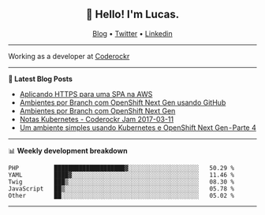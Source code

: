 <h2 align="center">👋 Hello! I'm Lucas.</h2>
<p align="center">
  <a href="https://www.lucassabreu.net.br/">Blog</a> •
  <a href="https://twitter.com/lucassabreu">Twitter</a> •
  <a href="https://www.linkedin.com/in/lucassantosabreu/">Linkedin</a>
</p>

---

Working as a developer at [Coderockr](https://github.com/Coderockr)

---

**📝 Latest Blog Posts**

<!-- BLOG-POST-LIST:START -->
- [Aplicando HTTPS para uma SPA na AWS](http://www.lucassabreu.net.br/post/aplicando-https-para-uma-spa-na-aws/)
- [Ambientes por Branch com OpenShift Next Gen usando GitHub](http://www.lucassabreu.net.br/post/ambientes-por-branch-com-openshift-next-gen-usando-github/)
- [Ambientes por Branch com OpenShift Next Gen](http://www.lucassabreu.net.br/post/ambientes-por-branch-com-openshift-next-gen/)
- [Notas Kubernetes - Coderockr Jam 2017-03-11](http://www.lucassabreu.net.br/gist/coderockr-jam-2017-03/)
- [Um ambiente simples usando Kubernetes e OpenShift Next Gen - Parte 4](http://www.lucassabreu.net.br/post/um-ambiente-simples-usando-kubernetes-e-openshift-next-gen-parte-4/)
<!-- BLOG-POST-LIST:END -->

---

📊 **Weekly development breakdown**
<!--START_SECTION:waka-->
```text
PHP          ████████████████████▓░░░░░░░░░░░░░░░░░░░░   50.29 % 
YAML         ████▓░░░░░░░░░░░░░░░░░░░░░░░░░░░░░░░░░░░░   11.46 % 
Twig         ███▒░░░░░░░░░░░░░░░░░░░░░░░░░░░░░░░░░░░░░   08.30 % 
JavaScript   ██▒░░░░░░░░░░░░░░░░░░░░░░░░░░░░░░░░░░░░░░   05.78 % 
Other        ██░░░░░░░░░░░░░░░░░░░░░░░░░░░░░░░░░░░░░░░   05.02 % 
```
<!--END_SECTION:waka-->

---
